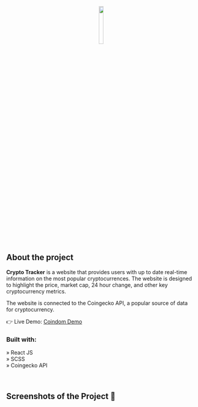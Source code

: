 <div align='center'><img style="width:16%" src='https://assets.coingecko.com/coins/images/4128/large/solana.png?1640133422'/></div>

<h2>About the project</h2>

<p><b>Crypto Tracker</b> is a website that provides users with up to date real-time information on the most popular cryptocurrences. The website is designed to highlight the price, market cap, 24 hour change, and other key cryptocurrency metrics. <br/>

The website is connected to the Coingecko API, a popular source of data for cryptocurrency.
</p>

👉 Live Demo: <a href='https://crypto-track-hq.vercel.app/'>Coindom Demo</a>

<h3>Built with:</h3>

» React JS <br>
» SCSS  <br>
» Coingecko API <br>

<br>

<h2>Screenshots of the Project 📸</h2>
